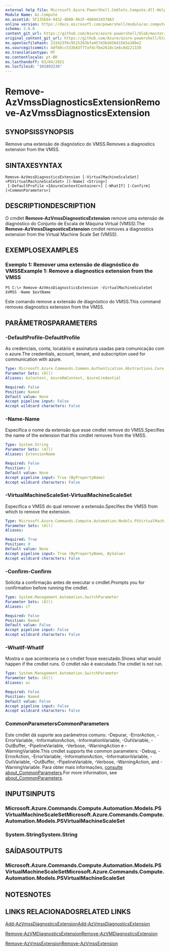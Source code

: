 ```yaml
---
external help file: Microsoft.Azure.PowerShell.Cmdlets.Compute.dll-Help.xml
Module Name: Az.Compute
ms.assetid: 5F135E64-9432-4D08-961F-4604410378A3
online version: https://docs.microsoft.com/powershell/module/az.compute/remove-azvmssdiagnosticsextension
schema: 2.0.0
content_git_url: https://github.com/Azure/azure-powershell/blob/master/src/Compute/Compute/help/Remove-AzVmssDiagnosticsExtension.md
original_content_git_url: https://github.com/Azure/azure-powershell/blob/master/src/Compute/Compute/help/Remove-AzVmssDiagnosticsExtension.md
ms.openlocfilehash: 233423f6c9515263bfa457d3bd456415b5a389e2
ms.sourcegitcommit: 4dfb0cc533b83f77afdcfbe2618c1e6c8d221330
ms.translationtype: MT
ms.contentlocale: pt-BR
ms.lasthandoff: 03/04/2021
ms.locfileid: "101893238"
---
```

# <span data-ttu-id="4d5ab-101">Remove-AzVmssDiagnosticsExtension</span><span class="sxs-lookup"><span data-stu-id="4d5ab-101">Remove-AzVmssDiagnosticsExtension</span></span>

## <span data-ttu-id="4d5ab-102">SYNOPSIS</span><span class="sxs-lookup"><span data-stu-id="4d5ab-102">SYNOPSIS</span></span>
<span data-ttu-id="4d5ab-103">Remove uma extensão de diagnóstico do VMSS.</span><span class="sxs-lookup"><span data-stu-id="4d5ab-103">Removes a diagnostics extension from the VMSS.</span></span>

## <span data-ttu-id="4d5ab-104">SINTAXE</span><span class="sxs-lookup"><span data-stu-id="4d5ab-104">SYNTAX</span></span>

```
Remove-AzVmssDiagnosticsExtension [-VirtualMachineScaleSet] <PSVirtualMachineScaleSet> [[-Name] <String>]
 [-DefaultProfile <IAzureContextContainer>] [-WhatIf] [-Confirm] [<CommonParameters>]
```

## <span data-ttu-id="4d5ab-105">DESCRIPTION</span><span class="sxs-lookup"><span data-stu-id="4d5ab-105">DESCRIPTION</span></span>
<span data-ttu-id="4d5ab-106">O cmdlet **Remove-AzVmssDiagnosticsExtension** remove uma extensão de diagnóstico do Conjunto de Escala de Máquina Virtual (VMSS).</span><span class="sxs-lookup"><span data-stu-id="4d5ab-106">The **Remove-AzVmssDiagnosticsExtension** cmdlet removes a diagnostics extension from the Virtual Machine Scale Set (VMSS).</span></span>

## <span data-ttu-id="4d5ab-107">EXEMPLOS</span><span class="sxs-lookup"><span data-stu-id="4d5ab-107">EXAMPLES</span></span>

### <span data-ttu-id="4d5ab-108">Exemplo 1: Remover uma extensão de diagnóstico do VMSS</span><span class="sxs-lookup"><span data-stu-id="4d5ab-108">Example 1: Remove a diagnostics extension from the VMSS</span></span>
```
PS C:\> Remove-AzVmssDiagnosticsExtension -VirtualMachineScaleSet $VMSS -Name $extName
```

<span data-ttu-id="4d5ab-109">Este comando remove a extensão de diagnóstico do VMSS.</span><span class="sxs-lookup"><span data-stu-id="4d5ab-109">This command removes diagnostics extension from the VMSS.</span></span>

## <span data-ttu-id="4d5ab-110">PARÂMETROS</span><span class="sxs-lookup"><span data-stu-id="4d5ab-110">PARAMETERS</span></span>

### <span data-ttu-id="4d5ab-111">-DefaultProfile</span><span class="sxs-lookup"><span data-stu-id="4d5ab-111">-DefaultProfile</span></span>
<span data-ttu-id="4d5ab-112">As credenciais, conta, locatário e assinatura usadas para comunicação com o azure.</span><span class="sxs-lookup"><span data-stu-id="4d5ab-112">The credentials, account, tenant, and subscription used for communication with azure.</span></span>

```yaml
Type: Microsoft.Azure.Commands.Common.Authentication.Abstractions.Core.IAzureContextContainer
Parameter Sets: (All)
Aliases: AzContext, AzureRmContext, AzureCredential

Required: False
Position: Named
Default value: None
Accept pipeline input: False
Accept wildcard characters: False
```

### <span data-ttu-id="4d5ab-113">-Name</span><span class="sxs-lookup"><span data-stu-id="4d5ab-113">-Name</span></span>
<span data-ttu-id="4d5ab-114">Especifica o nome da extensão que esse cmdlet remove do VMSS.</span><span class="sxs-lookup"><span data-stu-id="4d5ab-114">Specifies the name of the extension that this cmdlet removes from the VMSS.</span></span>

```yaml
Type: System.String
Parameter Sets: (All)
Aliases: ExtensionName

Required: False
Position: 1
Default value: None
Accept pipeline input: True (ByPropertyName)
Accept wildcard characters: False
```

### <span data-ttu-id="4d5ab-115">-VirtualMachineScaleSet</span><span class="sxs-lookup"><span data-stu-id="4d5ab-115">-VirtualMachineScaleSet</span></span>
<span data-ttu-id="4d5ab-116">Especifica o VMSS do qual remover a extensão.</span><span class="sxs-lookup"><span data-stu-id="4d5ab-116">Specifies the VMSS from which to remove the extension.</span></span>

```yaml
Type: Microsoft.Azure.Commands.Compute.Automation.Models.PSVirtualMachineScaleSet
Parameter Sets: (All)
Aliases:

Required: True
Position: 0
Default value: None
Accept pipeline input: True (ByPropertyName, ByValue)
Accept wildcard characters: False
```

### <span data-ttu-id="4d5ab-117">-Confirm</span><span class="sxs-lookup"><span data-stu-id="4d5ab-117">-Confirm</span></span>
<span data-ttu-id="4d5ab-118">Solicita a confirmação antes de executar o cmdlet.</span><span class="sxs-lookup"><span data-stu-id="4d5ab-118">Prompts you for confirmation before running the cmdlet.</span></span>

```yaml
Type: System.Management.Automation.SwitchParameter
Parameter Sets: (All)
Aliases: cf

Required: False
Position: Named
Default value: False
Accept pipeline input: False
Accept wildcard characters: False
```

### <span data-ttu-id="4d5ab-119">-WhatIf</span><span class="sxs-lookup"><span data-stu-id="4d5ab-119">-WhatIf</span></span>
<span data-ttu-id="4d5ab-120">Mostra o que aconteceria se o cmdlet fosse executado.</span><span class="sxs-lookup"><span data-stu-id="4d5ab-120">Shows what would happen if the cmdlet runs.</span></span>
<span data-ttu-id="4d5ab-121">O cmdlet não é executado.</span><span class="sxs-lookup"><span data-stu-id="4d5ab-121">The cmdlet is not run.</span></span>

```yaml
Type: System.Management.Automation.SwitchParameter
Parameter Sets: (All)
Aliases: wi

Required: False
Position: Named
Default value: False
Accept pipeline input: False
Accept wildcard characters: False
```

### <span data-ttu-id="4d5ab-122">CommonParameters</span><span class="sxs-lookup"><span data-stu-id="4d5ab-122">CommonParameters</span></span>
<span data-ttu-id="4d5ab-123">Este cmdlet dá suporte aos parâmetros comuns: -Depurar, -ErrorAction, -ErrorVariable, -InformationAction, -InformationVariable, -OutVariable, -OutBuffer, -PipelineVariable, -Verbose, -WarningAction e -WarningVariable.</span><span class="sxs-lookup"><span data-stu-id="4d5ab-123">This cmdlet supports the common parameters: -Debug, -ErrorAction, -ErrorVariable, -InformationAction, -InformationVariable, -OutVariable, -OutBuffer, -PipelineVariable, -Verbose, -WarningAction, and -WarningVariable.</span></span> <span data-ttu-id="4d5ab-124">Para obter mais informações, [consulte about_CommonParameters](http://go.microsoft.com/fwlink/?LinkID=113216).</span><span class="sxs-lookup"><span data-stu-id="4d5ab-124">For more information, see [about_CommonParameters](http://go.microsoft.com/fwlink/?LinkID=113216).</span></span>

## <span data-ttu-id="4d5ab-125">INPUTS</span><span class="sxs-lookup"><span data-stu-id="4d5ab-125">INPUTS</span></span>

### <span data-ttu-id="4d5ab-126">Microsoft.Azure.Commands.Compute.Automation.Models.PSVirtualMachineScaleSet</span><span class="sxs-lookup"><span data-stu-id="4d5ab-126">Microsoft.Azure.Commands.Compute.Automation.Models.PSVirtualMachineScaleSet</span></span>

### <span data-ttu-id="4d5ab-127">System.String</span><span class="sxs-lookup"><span data-stu-id="4d5ab-127">System.String</span></span>

## <span data-ttu-id="4d5ab-128">SAÍDAS</span><span class="sxs-lookup"><span data-stu-id="4d5ab-128">OUTPUTS</span></span>

### <span data-ttu-id="4d5ab-129">Microsoft.Azure.Commands.Compute.Automation.Models.PSVirtualMachineScaleSet</span><span class="sxs-lookup"><span data-stu-id="4d5ab-129">Microsoft.Azure.Commands.Compute.Automation.Models.PSVirtualMachineScaleSet</span></span>

## <span data-ttu-id="4d5ab-130">NOTES</span><span class="sxs-lookup"><span data-stu-id="4d5ab-130">NOTES</span></span>

## <span data-ttu-id="4d5ab-131">LINKS RELACIONADOS</span><span class="sxs-lookup"><span data-stu-id="4d5ab-131">RELATED LINKS</span></span>

[<span data-ttu-id="4d5ab-132">Add-AzVmssDiagnosticsExtension</span><span class="sxs-lookup"><span data-stu-id="4d5ab-132">Add-AzVmssDiagnosticsExtension</span></span>](./Add-AzVmssDiagnosticsExtension.md)

[<span data-ttu-id="4d5ab-133">Remove-AzVMDiagnosticsExtension</span><span class="sxs-lookup"><span data-stu-id="4d5ab-133">Remove-AzVMDiagnosticsExtension</span></span>](./Remove-AzVMDiagnosticsExtension.md)

[<span data-ttu-id="4d5ab-134">Remove-AzVmssExtension</span><span class="sxs-lookup"><span data-stu-id="4d5ab-134">Remove-AzVmssExtension</span></span>](./Remove-AzVmssExtension.md)


